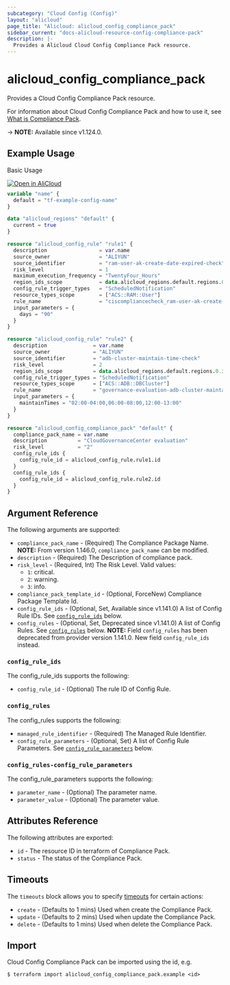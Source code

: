 ```yaml
---
subcategory: "Cloud Config (Config)"
layout: "alicloud"
page_title: "Alicloud: alicloud_config_compliance_pack"
sidebar_current: "docs-alicloud-resource-config-compliance-pack"
description: |-
  Provides a Alicloud Cloud Config Compliance Pack resource.
---
```


# alicloud_config_compliance_pack

Provides a Cloud Config Compliance Pack resource.

For information about Cloud Config Compliance Pack and how to use it, see [What is Compliance Pack](https://www.alibabacloud.com/help/en/cloud-config/latest/api-config-2020-09-07-createcompliancepack).

-> **NOTE:** Available since v1.124.0.

## Example Usage

Basic Usage

<div style="display: block;margin-bottom: 40px;"><div class="oics-button" style="float: right;position: absolute;margin-bottom: 10px;">
  <a href="https://api.aliyun.com/terraform?resource=alicloud_config_compliance_pack&exampleId=c021cc95-b828-dec8-ff1c-e468119dc9065d5bbe9c&activeTab=example&spm=docs.r.config_compliance_pack.0.c021cc95b8&intl_lang=EN_US" target="_blank">
    <img alt="Open in AliCloud" src="https://img.alicdn.com/imgextra/i1/O1CN01hjjqXv1uYUlY56FyX_!!6000000006049-55-tps-254-36.svg" style="max-height: 44px; max-width: 100%;">
  </a>
</div></div>

```terraform
variable "name" {
  default = "tf-example-config-name"
}

data "alicloud_regions" "default" {
  current = true
}

resource "alicloud_config_rule" "rule1" {
  description                 = var.name
  source_owner                = "ALIYUN"
  source_identifier           = "ram-user-ak-create-date-expired-check"
  risk_level                  = 1
  maximum_execution_frequency = "TwentyFour_Hours"
  region_ids_scope            = data.alicloud_regions.default.regions.0.id
  config_rule_trigger_types   = "ScheduledNotification"
  resource_types_scope        = ["ACS::RAM::User"]
  rule_name                   = "ciscompliancecheck_ram-user-ak-create-date-expired-check"
  input_parameters = {
    days = "90"
  }
}

resource "alicloud_config_rule" "rule2" {
  description               = var.name
  source_owner              = "ALIYUN"
  source_identifier         = "adb-cluster-maintain-time-check"
  risk_level                = 2
  region_ids_scope          = data.alicloud_regions.default.regions.0.id
  config_rule_trigger_types = "ScheduledNotification"
  resource_types_scope      = ["ACS::ADB::DBCluster"]
  rule_name                 = "governance-evaluation-adb-cluster-maintain-time-check"
  input_parameters = {
    maintainTimes = "02:00-04:00,06:00-08:00,12:00-13:00"
  }
}

resource "alicloud_config_compliance_pack" "default" {
  compliance_pack_name = var.name
  description          = "CloudGovernanceCenter evaluation"
  risk_level           = "2"
  config_rule_ids {
    config_rule_id = alicloud_config_rule.rule1.id
  }
  config_rule_ids {
    config_rule_id = alicloud_config_rule.rule2.id
  }
}
```

## Argument Reference

The following arguments are supported:

* `compliance_pack_name` - (Required) The Compliance Package Name. **NOTE:** From version 1.146.0, `compliance_pack_name` can be modified.
* `description` - (Required) The Description of compliance pack.
* `risk_level` - (Required, Int) The Risk Level. Valid values:
  - `1`: critical.
  - `2`: warning.
  - `3`: info.
* `compliance_pack_template_id` - (Optional, ForceNew) Compliance Package Template Id.
* `config_rule_ids` - (Optional, Set, Available since v1.141.0) A list of Config Rule IDs. See [`config_rule_ids`](#config_rule_ids) below.
* `config_rules` - (Optional, Set, Deprecated since v1.141.0) A list of Config Rules. See [`config_rules`](#config_rules) below. **NOTE:** Field `config_rules` has been deprecated from provider version 1.141.0. New field `config_rule_ids` instead.

### `config_rule_ids`

The config_rule_ids supports the following:

* `config_rule_id` - (Optional) The rule ID of Config Rule.

### `config_rules`

The config_rules supports the following: 

* `managed_rule_identifier` - (Required) The Managed Rule Identifier.
* `config_rule_parameters` - (Optional, Set) A list of Config Rule Parameters. See [`config_rule_parameters`](#config_rules-config_rule_parameters) below.

### `config_rules-config_rule_parameters`

The config_rule_parameters supports the following: 

* `parameter_name` - (Optional) The parameter name.
* `parameter_value` - (Optional) The parameter value.

## Attributes Reference

The following attributes are exported:

* `id` - The resource ID in terraform of Compliance Pack.
* `status` -  The status of the Compliance Pack.

## Timeouts

The `timeouts` block allows you to specify [timeouts](https://developer.hashicorp.com/terraform/language/resources/syntax#operation-timeouts) for certain actions:

* `create` - (Defaults to 1 mins) Used when create the Compliance Pack.
* `update` - (Defaults to 2 mins) Used when update the Compliance Pack.
* `delete` - (Defaults to 1 mins) Used when delete the Compliance Pack.

## Import

Cloud Config Compliance Pack can be imported using the id, e.g.

```shell
$ terraform import alicloud_config_compliance_pack.example <id>
```
